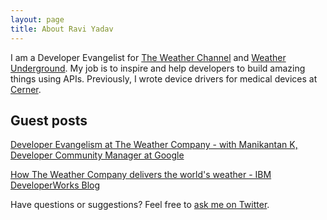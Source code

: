 ```yaml
---
layout: page
title: About Ravi Yadav
---
```


I am a Developer Evangelist for [The Weather Channel](https://weather.com/) and [Weather Underground](http://www.wunderground.com/). My job is to inspire and help developers to build amazing things using APIs. Previously, I wrote device drivers for medical devices at [Cerner](http://www.cerner.com/solutions/Medical_Devices/).

## Guest posts
[Developer Evangelism at The Weather Company - with Manikantan K, Developer Community Manager at Google](https://developer-relations.club/evangelism-the-weather-company-with-ravi-yadav-12a5624cf85e#.k9jr1s4pj)

[How The Weather Company delivers the world's weather - IBM DeveloperWorks Blog](https://developer.ibm.com/dwblog/how-the-weather-company-delivers-the-worlds-weather/)


Have questions or suggestions? Feel free to [ask me on Twitter](https://twitter.com/RaaveYadav).
